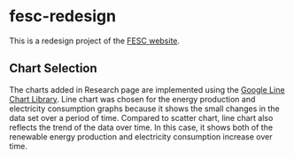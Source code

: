 # fesc-redesign
This is a redesign project of the [FESC website](http://floridaenergy.ufl.edu/).
## Chart Selection
The charts added in Research page are implemented using the [Google Line Chart Library](https://developers.google.com/chart/interactive/docs/gallery/linechart). Line chart was chosen for the energy production and electricity consumption graphs because it shows the small changes in the data set over a period of time. Compared to scatter chart, line chart also reflects the trend of the data over time. In this case, it shows both of the renewable energy production and electricity consumption increase over time.
